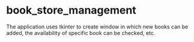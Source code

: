 # book_store_management
The application uses tkinter to create window in which new books can be added, the availability of specific book can be checked, etc. 
